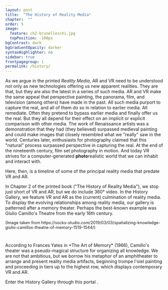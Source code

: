 ```yaml
---
layout: post
title:  "The History of Reality Media"
chapter:  ""
order: 5
image:
  feature: ch2-brunelleschi.jpg
  topPosition: -100px
bgContrast: dark
bgGradientOpacity: darker
syntaxHighlighter: no
sidebar: true
frontpagegroup: 1
permalink: /history/
---
```

As we argue in the printed <i>Reality Media</i>, AR and VR need to be understood not only as new technologies offering us new apparent realities. They are that, but they are also the latest in a series of such media. AR and VR make the same appeal that perspective painting, the panorama, film, and television (among others) have made in the past. All such media purport to capture the real, and all of them do so in relation to earlier media. All remediate. Often they pretend to bypass earlier media and finally offer us the real. But they all depend for their effect on an implicit or explicit comparison with other media. The work of Renaissance artists was a demonstration that they had (they believed) surpassed medieval painting and could make images that closely resembled what we "really" saw in the world. Centuries later, enthusiasts for photography claimed that this "natural" process surpassed perspective in capturing the real. At the end of the nineteenth century, film set photography in motion. And today VR strives for a computer-generated **photo**realistic world that we can inhabit and interact with. 

Here, then, is a timeline of some of the principal reality media that predate VR and AR. 
<div class="img img--fullContainer img--6xLeading" style="background-image: url({{ site.baseurl_book_img }}timeline.jpg);"></div>

In Chapter 2 of the printed book ("The History of Reality Media"), we stop just short of VR and AR, but we do include 360° video. In the History Gallery, we feature VR and AR as the (current) culmination of reality media. To display the evolving relationships among reality media, our gallery is patterned after a memory theater. Perhaps the best-known example was Giulio Camillo's Theatre from the early 16th century.

<div class="img img--fullContainer img--10xLeading" style="background-image: url({{ site.baseurl_book_img }}memory-theater-02.jpg);"></div>

<div style="font-size:.8rem";>(Image taken from https://socks-studio.com/2019/03/03/spatializing-knowledge-giulio-camillos-theatre-of-memory-1519-1544/) </div>

<div style="margin-top:40px"> </div>
According to Frances Yates in *The Art of Memory* (1966), Camillo's theater was a pseudo-magical structure for organizing all knowledge. We are not that ambitious, but we borrow his metaphor of an amphitheater to arrange and present reality media artifacts, beginning trompe l'oiel painting and proceeding in tiers up to the highest row, which displays contemporary VR and AR.

Enter the History Gallery through this portal <a class="xrlink" room="1" waypoint="start"></a>.
